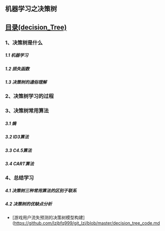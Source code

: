## 机器学习之决策树
## [目录(decision_Tree)](https://github.com/lzjbfq999/git_lzj/blob/master/decision_tree.md)
### 1、决策树是什么
#####   1.1 机器学习
#####   1.2 损失函数
#####   1.3 决策树的通俗理解
### 2、决策树学习的过程
### 3、决策树常用算法
#####   3.1 熵
#####   3.2 ID3算法
#####   3.3 C4.5算法
#####   3.4 CART算法
### 4、总结学习
#####   4.1 决策树三种常用算法的区别于联系
#####   4.2 决策树的优缺点分析
* [游戏用户流失预测的决策树模型构建](https://github.com/lzjbfq999/git_lzj/blob/master/decision_tree_code.md
